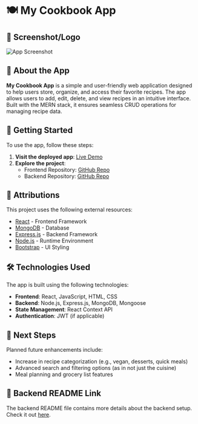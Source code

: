 # 🍽️ My Cookbook App

## 📸 Screenshot/Logo
![App Screenshot](https://img.icons8.com/?size=100&id=oj3YGxooY6PN&format=png&color=000000)  

## 📝 About the App
**My Cookbook App** is a simple and user-friendly web application designed to help users store, organize, and access their favorite recipes. The app allows users to add, edit, delete, and view recipes in an intuitive interface. Built with the MERN stack, it ensures seamless CRUD operations for managing recipe data.

## 🚀 Getting Started
To use the app, follow these steps:

1. **Visit the deployed app**: [Live Demo](link-to-deployed-app)
2. **Explore the project**:
   - Frontend Repository: [GitHub Repo](https://github.com/almashaur/my-cookbook)
   - Backend Repository: [GitHub Repo](https://github.com/almashaur/my-cookbook-backend)

## 📜 Attributions
This project uses the following external resources:
- [React](https://reactjs.org/) - Frontend Framework
- [MongoDB](https://www.mongodb.com/) - Database
- [Express.js](https://expressjs.com/) - Backend Framework
- [Node.js](https://nodejs.org/) - Runtime Environment
- [Bootstrap](https://getbootstrap.com/) - UI Styling

## 🛠️ Technologies Used
The app is built using the following technologies:
- **Frontend**: React, JavaScript, HTML, CSS
- **Backend**: Node.js, Express.js, MongoDB, Mongoose
- **State Management**: React Context API
- **Authentication**: JWT (if applicable)

## 🔮 Next Steps
Planned future enhancements include:
- Increase in recipe categorization (e.g., vegan, desserts, quick meals)
- Advanced search and filtering options (as in not just the cuisine)
- Meal planning and grocery list features

## 🔗 Backend README Link
The backend README file contains more details about the backend setup. Check it out [here](https://github.com/almashaur/my-cookbook-backend/blob/main/README.md).
